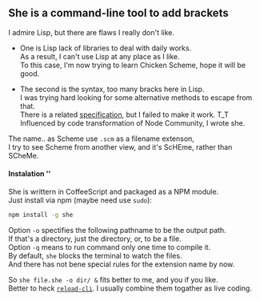 
## She is a command-line tool to add brackets

I admire Lisp, but there are flaws I really don't like.  

* One is Lisp lack of libraries to deal with daily works.  
As a result, I can't use Lisp at any place as I like.  
To this case, I'm now trying to learn Chicken Scheme, hope it will be good.

* The second is the syntax, too many bracks here in Lisp.  
I was trying hard looking for some alternative methods to escape from that.  
There is a related [specification][spec], but I failed to make it work. T_T  
Influenced by code transformation of Node Community, I wrote she.  

The name.. as Scheme use `.scm` as a filename extenson,  
I try to see Scheme from another view, and it's ScHEme, rather than SCheMe.

#### Instalation ''

She is writtern in CoffeeScript and packaged as a NPM module.  
Just install via npm (maybe need use `sudo`):  
```bash
npm install -g she
```

Option `-o` spectifies the following pathname to be the output path.  
If that's a directory, just the directory, or, to be a file.  
Option `-q` means to run command only one time to compile it.  
By default, `she` blocks the terminal to watch the files.  
And there has not bene special rules for the extension name by now.  

So `she file.she -o dir/ &` fits better to me, and you if you like.  
Better to heck [`reload-cli`][reload]. I usually combine them togather as live coding.

[reload]: https://github.com/jiyinyiyong/reload-cli
[spec]: http://srfi.schemers.org/srfi-49/srfi-49.html